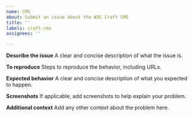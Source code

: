 ```yaml
---
name: CMS
about: Submit an issue about the W3C Craft CMS
title: ''
labels: craft-cms
assignees: ''

---
```


**Describe the issue**
A clear and concise description of what the issue is.

**To reproduce**
Steps to reproduce the behavior, including URLs.

**Expected behavior**
A clear and concise description of what you expected to happen.

**Screenshots**
If applicable, add screenshots to help explain your problem.

**Additional context**
Add any other context about the problem here.

